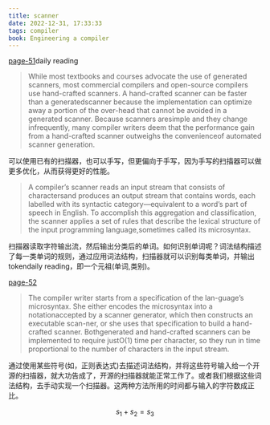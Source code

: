 ```yaml
---
title: scanner
date: 2022-12-31, 17:33:33
tags: compiler
book: Engineering a compiler
---
```


[page-51](bookxnotepro://opennote/?nb={b7f4e0c6-1a2e-4ef0-9121-1eeb029d1870}&book=21548d9f83b3ce5d353a8baccff171a2&page=50&x=329&y=323&id=157&uuid=2a05edefdd833e61bbd1ab555a17a214)daily reading

>While most textbooks and courses advocate the use of generated scanners, most commercial compilers and open-source compilers use hand-crafted scanners. A hand-crafted scanner can be faster than a generatedscanner because the implementation can optimize away a portion of the over-head that cannot be avoided in a generated scanner. Because scanners aresimple and they change infrequently, many compiler writers deem that the performance gain from a hand-crafted scanner outweighs the convenienceof automated scanner generation.

可以使用已有的扫描器，也可以手写，但更偏向于手写，因为手写的扫描器可以做更多优化，从而获得更好的性能。

> A compiler’s scanner reads an input stream that consists of charactersand produces an output stream that contains words, each labelled with its syntactic category—equivalent to a word’s part of speech in English. To accomplish this aggregation and classification, the scanner applies a set of rules that describe the lexical structure of the input programming language,sometimes called its microsyntax.

扫描器读取字符输出流，然后输出分类后的单词。如何识别单词呢？词法结构描述了每一类单词的规则，通过应用词法结构，扫描器就可以识别每类单词，并输出tokendaily reading，即一个元祖(单词,类别)。

[page-52](bookxnotepro://opennote/?nb={b7f4e0c6-1a2e-4ef0-9121-1eeb029d1870}&book=21548d9f83b3ce5d353a8baccff171a2&page=51&x=211&y=335&id=159&uuid=7a99fb4302134621d9996dcf66ee7b6f)

>The compiler writer starts from a specification of the lan-guage’s microsyntax. She either encodes the microsyntax into a notationaccepted by a scanner generator, which then constructs an executable scan-ner, or she uses that specification to build a hand-crafted scanner. Bothgenerated and hand-crafted scanners can be implemented to require justO(1) time per character, so they run in time proportional to the number of characters in the input stream.

通过使用某些符号(如，正则表达式)去描述词法结构，并将这些符号输入给一个开源的扫描器，就大功告成了，开源的扫描器就能正常工作了。或者我们根据这些词法结构，去手动实现一个扫描器。这两种方法所用的时间都与输入的字符数成正比。

$$s_1+s_2 = s_3$$






